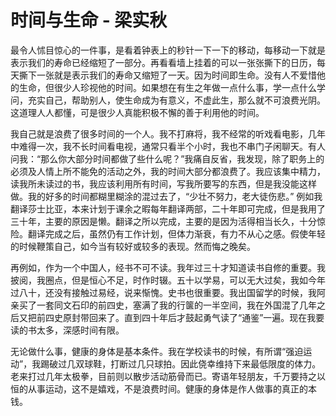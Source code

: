 # 时间与生命 - 梁实秋

最令人怵目惊心的一件事，是看着钟表上的秒针一下一下的移动，每移动一下就是表示我们的寿命已经缩短了一部分。再看看墙上挂着的可以一张张撕下的日历，每天撕下一张就是表示我们的寿命又缩短了一天。因为时间即生命。没有人不爱惜他的生命，但很少人珍视他的时间。如果想在有生之年做一点什么事，学一点什么学问，充实自己，帮助别人，使生命成为有意义，不虚此生，那么就不可浪费光阴。这道理人人都懂，可是很少人真能积极不懈的善于利用他的时间。

我自己就是浪费了很多时间的一个人。我不打麻将，我不经常的听戏看电影，几年中难得一次，我不长时间看电视，通常只看半个小时，我也不串门子闲聊天。有人问我：“那么你大部分时间都做了些什么呢？”我痛自反省，我发现，除了职务上的必须及人情上所不能免的活动之外，我的时间大部分都浪费了。我应该集中精力，读我所未读过的书，我应该利用所有时间，写我所要写的东西，但是我没能这样做。我的好多的时间都糊里糊涂的混过去了，“少壮不努力，老大徒伤悲。”    例如我翻译莎士比亚，本来计划于课余之暇每年翻译两部，二十年即可完成，但是我用了三十年，主要的原因是懒。翻译之所以完成，主要的是因为活得相当长久，十分惊险。翻译完成之后，虽然仍有工作计划，但体力渐衰，有力不从心之感。假使年轻的时候鞭策自己，如今当有较好或较多的表现。然而悔之晚矣。

再例如，作为一个中国人，经书不可不读。我年过三十才知道读书自修的重要。我披阅，我圈点，但是恒心不足，时作时辍。五十以学易，可以无大过矣，我如今年过八十，还没有接触过易经，说来惭愧。史书也很重要。我出国留学的时候，我阿亲买了一套同文石印的前四史，塞满了我的行箧的一半空间，我在外国混了几年之后又把前四史原封带回来了。直到四十年后才鼓起勇气读了“通鉴”一遍。现在我要读的书太多，深感时间有限。

无论做什么事，健康的身体是基本条件。我在学校读书的时候，有所谓“强迫运动”，我踢破过几双球鞋，打断过几只球拍。因此侥幸维持下来最低限度的体力。老来打过几年太极拳，目前则以散步活动筋骨而已。寄语年轻朋友，千万要持之以恒的从事运动，这不是嬉戏，不是浪费时间。健康的身体是作人做事的真正的本钱。
